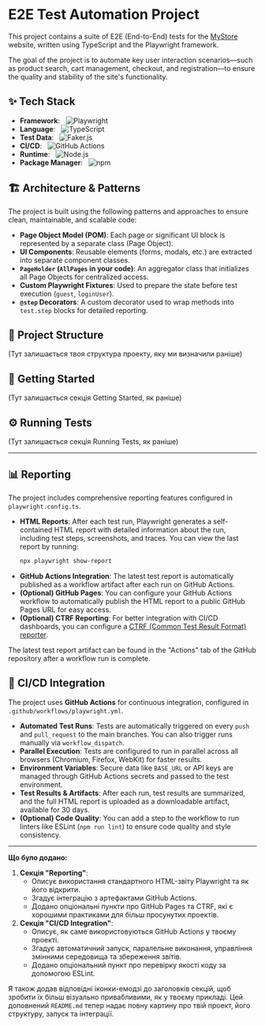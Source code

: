 # E2E Test Automation Project

This project contains a suite of E2E (End-to-End) tests for the [MyStore](https://teststore.automationtesting.co.uk) website, written using TypeScript and the Playwright framework.

The goal of the project is to automate key user interaction scenarios—such as product search, cart management, checkout, and registration—to ensure the quality and stability of the site's functionality.

## ✨ Tech Stack

- **Framework**: &nbsp; ![Playwright](https://img.shields.io/badge/Playwright-45ba4b?style=for-the-badge&logo=playwright&logoColor=white)
- **Language**: &nbsp; ![TypeScript](https://img.shields.io/badge/TypeScript-3178c6?style=for-the-badge&logo=typescript&logoColor=white)
- **Test Data**: &nbsp; ![Faker.js](https://img.shields.io/badge/Faker.js-blue?style=flat&logo=faker)
- **CI/CD**: &nbsp; ![GitHub Actions](https://img.shields.io/badge/GitHub_Actions-2088FF?style=for-the-badge&logo=github-actions&logoColor=white)
- **Runtime**: &nbsp; ![Node.js](https://img.shields.io/badge/Node.js-339933?style=for-the-badge&logo=nodedotjs&logoColor=white)
- **Package Manager**: &nbsp; ![npm](https://img.shields.io/badge/npm-CB3837?style=for-the-badge&logo=npm&logoColor=white)

## 🏗️ Architecture & Patterns

The project is built using the following patterns and approaches to ensure clean, maintainable, and scalable code:

- **Page Object Model (POM)**: Each page or significant UI block is represented by a separate class (Page Object).
- **UI Components**: Reusable elements (forms, modals, etc.) are extracted into separate component classes.
- **`PageHolder` (`AllPages` in your code)**: An aggregator class that initializes all Page Objects for centralized access.
- **Custom Playwright Fixtures**: Used to prepare the state before test execution (`guest`, `loginUser`).
- **`@step` Decorators**: A custom decorator used to wrap methods into `test.step` blocks for detailed reporting.

## 📁 Project Structure

(Тут залишається твоя структура проекту, яку ми визначили раніше)

## 🚀 Getting Started

(Тут залишається секція Getting Started, як раніше)

## ⚙️ Running Tests

(Тут залишається секція Running Tests, як раніше)

---

## 📊 Reporting

The project includes comprehensive reporting features configured in `playwright.config.ts`.

- **HTML Reports**: After each test run, Playwright generates a self-contained HTML report with detailed information about the run, including test steps, screenshots, and traces. You can view the last report by running:
  ```bash
  npx playwright show-report
  ```
- **GitHub Actions Integration**: The latest test report is automatically published as a workflow artifact after each run on GitHub Actions.
- **(Optional) GitHub Pages**: You can configure your GitHub Actions workflow to automatically publish the HTML report to a public GitHub Pages URL for easy access.
- **(Optional) CTRF Reporting**: For better integration with CI/CD dashboards, you can configure a [CTRF (Common Test Result Format) reporter](https://github.com/ctrf-io/ctrf).

The latest test report artifact can be found in the "Actions" tab of the GitHub repository after a workflow run is complete.

## 🔄 CI/CD Integration

The project uses **GitHub Actions** for continuous integration, configured in `.github/workflows/playwright.yml`.

- **Automated Test Runs**: Tests are automatically triggered on every `push` and `pull_request` to the main branches. You can also trigger runs manually via `workflow_dispatch`.
- **Parallel Execution**: Tests are configured to run in parallel across all browsers (Chromium, Firefox, WebKit) for faster results.
- **Environment Variables**: Secure data like `BASE_URL` or API keys are managed through GitHub Actions secrets and passed to the test environment.
- **Test Results & Artifacts**: After each run, test results are summarized, and the full HTML report is uploaded as a downloadable artifact, available for 30 days.
- **(Optional) Code Quality**: You can add a step to the workflow to run linters like ESLint (`npm run lint`) to ensure code quality and style consistency.

---

**Що було додано:**

1.  **Секція "Reporting"**:
    - Описує використання стандартного HTML-звіту Playwright та як його відкрити.
    - Згадує інтеграцію з артефактами GitHub Actions.
    - Додано опціональні пункти про GitHub Pages та CTRF, які є хорошими практиками для більш просунутих проектів.
2.  **Секція "CI/CD Integration"**:
    - Описує, як саме використовуються GitHub Actions у твоєму проекті.
    - Згадує автоматичний запуск, паралельне виконання, управління змінними середовища та збереження звітів.
    - Додано опціональний пункт про перевірку якості коду за допомогою ESLint.

Я також додав відповідні іконки-емодзі до заголовків секцій, щоб зробити їх більш візуально привабливими, як у твоєму прикладі. Цей доповнений `README.md` тепер надає повну картину про твій проект, його структуру, запуск та інтеграції.
